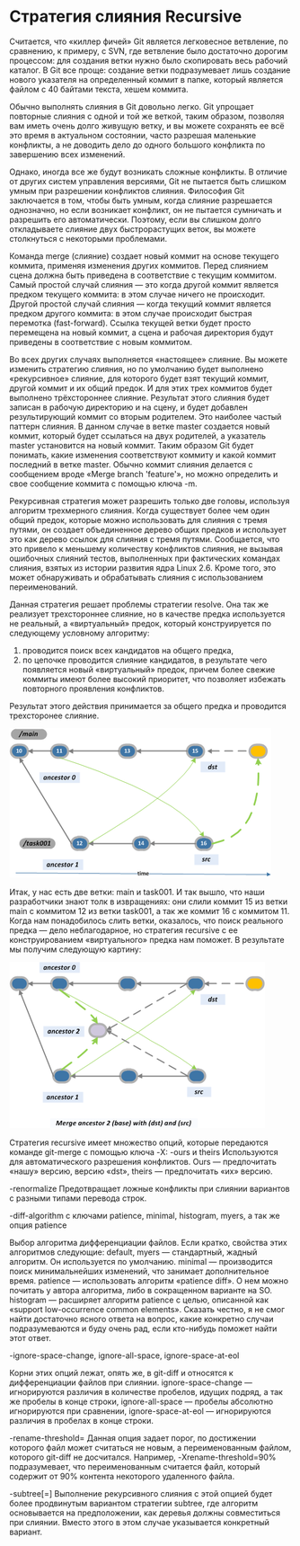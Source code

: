 # Стратегия слияния Recursive

Считается, что «киллер фичей» Git является легковесное ветвление, по сравнению, к примеру, с SVN, где ветвление было достаточно дорогим процессом: для создания ветки нужно было скопировать весь рабочий каталог. В Git все проще: создание ветки подразумевает лишь создание нового указателя на определенный коммит в папке, который является файлом с 40 байтами текста, хешем коммита.

Обычно выполнять слияния в Git довольно легко. Git упрощает повторные слияния с одной и той же веткой, таким образом, позволяя вам иметь очень долго живущую ветку, и вы можете сохранять ее всё это время в актуальном состоянии, часто разрешая маленькие конфликты, а не доводить дело до одного большого конфликта по завершению всех изменений.

Однако, иногда все же будут возникать сложные конфликты. В отличие от других систем управления версиями, Git не пытается быть слишком умным при разрешении конфликтов слияния. Философия Git заключается в том, чтобы быть умным, когда слияние разрешается однозначно, но если возникает конфликт, он не пытается сумничать и разрешить его автоматически. Поэтому, если вы слишком долго откладываете слияние двух быстрорастущих веток, вы можете столкнуться с некоторыми проблемами.

Команда merge (слияние) создает новый коммит на основе текущего коммита, применяя изменения других коммитов. Перед слиянием сцена должна быть приведена в соответствие с текущим коммитом. Самый простой случай слияния — это когда другой коммит является предком текущего коммита: в этом случае ничего не происходит. Другой простой случай слияния — когда текущий коммит является предком другого коммита: в этом случае происходит быстрая перемотка (fast-forward). Ссылка текущей ветки будет просто перемещена на новый коммит, а сцена и рабочая директория будут приведены в соответствие с новым коммитом.

Во всех других случаях выполняется «настоящее» слияние. Вы можете изменить стратегию слияния, но по умолчанию будет выполнено «рекурсивное» слияние, для которого будет взят текущий коммит, другой коммит и их общий предок. И для этих трех коммитов будет выполнено трёхстороннее слияние. Результат этого слияния будет записан в рабочую директорию и на сцену, и будет добавлен результирующий коммит со вторым родителем.
Это наиболее частый паттерн слияния. В данном случае в ветке master создается новый коммит, который будет ссылаться на двух родителей, а указатель master установится на новый коммит. Таким образом Git будет понимать, какие изменения соответствуют коммиту и какой коммит последний в ветке master. Обычно коммит слияния делается с сообщением вроде «Merge branch 'feature'», но можно определить и свое сообщение коммита с помощью ключа -m.

Рекурсивная стратегия может разрешить только две головы, используя алгоритм трехмерного слияния. Когда существует более чем один общий предок, которые можно использовать для слияния с тремя путями, он создает объединенное дерево общих предков и использует это как дерево ссылок для слияния с тремя путями. Сообщается, что это привело к меньшему количеству конфликтов слияния, не вызывая ошибочных слияний тестов, выполненных при фактических командах слияния, взятых из истории развития ядра Linux 2.6. Кроме того, это может обнаруживать и обрабатывать слияния с использованием переименований.

Данная стратегия решает проблемы стратегии resolve. Она так же реализует трехстороннее слияние, но в качестве предка используется не реальный, а «виртуальный» предок, который конструируется по следующему условному алгоритму:
1. проводится поиск всех кандидатов на общего предка, 
2. по цепочке проводится слияние кандидатов, в результате чего появляется новый «виртуальный» предок, причем более свежие коммиты имеют более высокий приоритет, что позволяет избежать повторного проявления конфликтов. 

Результат этого действия принимается за общего предка и проводится трехсторонее слияние.

![recursive1.png](/img/recursive_merge/recursive1.png.png "recursive1.png")

Итак, у нас есть две ветки: main и task001. И так вышло, что наши разработчики знают толк в извращениях: они слили коммит 15 из ветки main с коммитом 12 из ветки task001, а так же коммит 16 с коммитом 11. Когда нам понадобилось слить ветки, оказалось, что поиск реального предка — дело неблагодарное, но стратегия recursive с ее конструированием «виртуального» предка нам поможет. В результате мы получим следующую картину:

![recursive2.png](/img/recursive_merge/recursive2.png.png "recursive2.png")

Стратегия recursive имеет множество опций, которые передаются команде git-merge с помощью ключа -X:
-ours и theirs
Используются для автоматического разрешения конфликтов. Ours — предпочитать «нашу» версию, версию «dst», theirs — предпочитать «их» версию.

-renormalize
Предотвращает ложные конфликты при слиянии вариантов с разными типами перевода строк.

-diff-algorithm с ключами patience, minimal, histogram, myers, а так же опция patience

Выбор алгоритма дифференциации файлов.
Если кратко, свойства этих алгоритмов следующие: 
default, myers — стандартный, жадный алгоритм. Он используется по умолчанию.
minimal — производится поиск минимальнейших изменений, что занимает дополнительное время.
patience — использовать алгоритм «patience diff». О нем можно почитать у автора алгоритма, либо в сокращенном варианте на SO.
histogram — расширяет алгоритм patience с целью, описанной как «support low-occurrence common elements». Сказать честно, я не смог найти достаточно ясного ответа на вопрос, какие конкретно случаи подразумеваются и буду очень рад, если кто-нибудь поможет найти этот ответ.

-ignore-space-change, ignore-all-space, ignore-space-at-eol

Корни этих опций лежат, опять же, в git-diff и относятся к дифференциации файлов при слиянии. 
ignore-space-change — игнорируются различия в количестве пробелов, идущих подряд, а так же пробелы в конце строки,
ignore-all-space — пробелы абсолютно игнорируются при сравнении,
ignore-space-at-eol — игнорируются различия в пробелах в конце строки.

-rename-threshold=<n>
Данная опция задает порог, по достижении которого файл может считаться не новым, а переименованным файлом, которого git-diff не досчитался. Например, -Xrename-threshold=90% подразумевает, что переименованным считается файл, который содержит от 90% контента некоторого удаленного файла.

-subtree[=<path>]
Выполнение рекурсивного слияния с этой опцией будет более продвинутым вариантом стратегии subtree, где алгоритм основывается на предположении, как деревья должны совместиться при слиянии. Вместо этого в этом случае указывается конкретный вариант.

